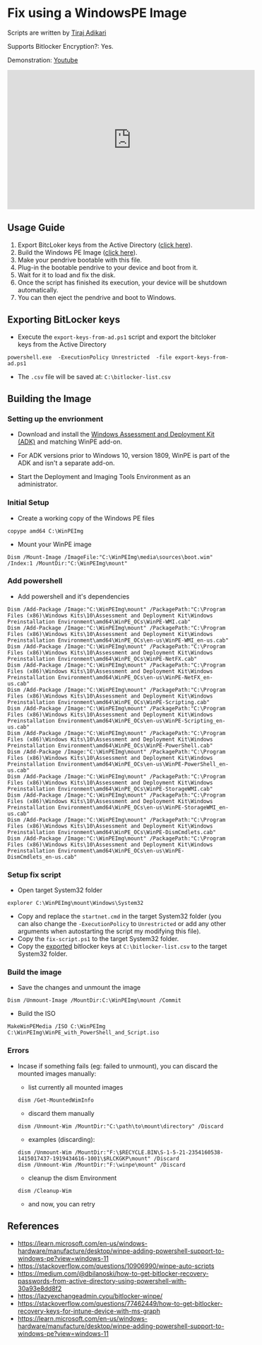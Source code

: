 # Fix using a WindowsPE Image

Scripts are written by [Tiraj Adikari](https://www.linkedin.com/in/tiraj-adikari-a1686229/?originalSubdomain=au)

Supports Bitlocker Encryption?: Yes.

Demonstration: [Youtube](https://youtu.be/Q5f-0AtUH-4?si=jm-gf8_64ZxSSpCT)

<p>
<iframe width="560" height="315" src="https://www.youtube.com/embed/Q5f-0AtUH-4?si=s0pXJ4mFBDzAZvwd" title="YouTube video player" frameborder="0" allow="accelerometer; autoplay; clipboard-write; encrypted-media; gyroscope; picture-in-picture; web-share" referrerpolicy="strict-origin-when-cross-origin" allowfullscreen></iframe>
</p>

## Usage Guide

1. Export BitcLoker keys from the Active Directory ([click here](#exporting-bitlocker-keys)).
2. Build the Windows PE Image ([click here](#building-the-image)).
3. Make your pendrive bootable with this file.
4. Plug-in the bootable pendrive to your device and boot from it.
5. Wait for it to load and fix the disk.
6. Once the script has finished its execution, your device will be shutdown automatically.
7. You can then eject the pendrive and boot to Windows.

## Exporting BitLocker keys

- Execute the `export-keys-from-ad.ps1` script and export the bitcloker keys from the Active Directory

```
powershell.exe  -ExecutionPolicy Unrestricted  -file export-keys-from-ad.ps1
```

- The `.csv` file will be saved at: `C:\bitlocker-list.csv`

## Building the Image

### Setting up the envrionment

- Download and install the [Windows Assessment and Deployment Kit (ADK)](https://learn.microsoft.com/en-us/windows-hardware/get-started/adk-install) and matching WinPE add-on.

- For ADK versions prior to Windows 10, version 1809, WinPE is part of the ADK and isn't a separate add-on.

- Start the Deployment and Imaging Tools Environment as an administrator.

### Initial Setup

- Create a working copy of the Windows PE files

```
copype amd64 C:\WinPEImg
```

- Mount your WinPE image

```
Dism /Mount-Image /ImageFile:"C:\WinPEImg\media\sources\boot.wim" /Index:1 /MountDir:"C:\WinPEImg\mount"
```

### Add powershell

- Add powershell and it's dependencies

```
Dism /Add-Package /Image:"C:\WinPEImg\mount" /PackagePath:"C:\Program Files (x86)\Windows Kits\10\Assessment and Deployment Kit\Windows Preinstallation Environment\amd64\WinPE_OCs\WinPE-WMI.cab"
Dism /Add-Package /Image:"C:\WinPEImg\mount" /PackagePath:"C:\Program Files (x86)\Windows Kits\10\Assessment and Deployment Kit\Windows Preinstallation Environment\amd64\WinPE_OCs\en-us\WinPE-WMI_en-us.cab"
Dism /Add-Package /Image:"C:\WinPEImg\mount" /PackagePath:"C:\Program Files (x86)\Windows Kits\10\Assessment and Deployment Kit\Windows Preinstallation Environment\amd64\WinPE_OCs\WinPE-NetFX.cab"
Dism /Add-Package /Image:"C:\WinPEImg\mount" /PackagePath:"C:\Program Files (x86)\Windows Kits\10\Assessment and Deployment Kit\Windows Preinstallation Environment\amd64\WinPE_OCs\en-us\WinPE-NetFX_en-us.cab"
Dism /Add-Package /Image:"C:\WinPEImg\mount" /PackagePath:"C:\Program Files (x86)\Windows Kits\10\Assessment and Deployment Kit\Windows Preinstallation Environment\amd64\WinPE_OCs\WinPE-Scripting.cab"
Dism /Add-Package /Image:"C:\WinPEImg\mount" /PackagePath:"C:\Program Files (x86)\Windows Kits\10\Assessment and Deployment Kit\Windows Preinstallation Environment\amd64\WinPE_OCs\en-us\WinPE-Scripting_en-us.cab"
Dism /Add-Package /Image:"C:\WinPEImg\mount" /PackagePath:"C:\Program Files (x86)\Windows Kits\10\Assessment and Deployment Kit\Windows Preinstallation Environment\amd64\WinPE_OCs\WinPE-PowerShell.cab"
Dism /Add-Package /Image:"C:\WinPEImg\mount" /PackagePath:"C:\Program Files (x86)\Windows Kits\10\Assessment and Deployment Kit\Windows Preinstallation Environment\amd64\WinPE_OCs\en-us\WinPE-PowerShell_en-us.cab"
Dism /Add-Package /Image:"C:\WinPEImg\mount" /PackagePath:"C:\Program Files (x86)\Windows Kits\10\Assessment and Deployment Kit\Windows Preinstallation Environment\amd64\WinPE_OCs\WinPE-StorageWMI.cab"
Dism /Add-Package /Image:"C:\WinPEImg\mount" /PackagePath:"C:\Program Files (x86)\Windows Kits\10\Assessment and Deployment Kit\Windows Preinstallation Environment\amd64\WinPE_OCs\en-us\WinPE-StorageWMI_en-us.cab"
Dism /Add-Package /Image:"C:\WinPEImg\mount" /PackagePath:"C:\Program Files (x86)\Windows Kits\10\Assessment and Deployment Kit\Windows Preinstallation Environment\amd64\WinPE_OCs\WinPE-DismCmdlets.cab"
Dism /Add-Package /Image:"C:\WinPEImg\mount" /PackagePath:"C:\Program Files (x86)\Windows Kits\10\Assessment and Deployment Kit\Windows Preinstallation Environment\amd64\WinPE_OCs\en-us\WinPE-DismCmdlets_en-us.cab"
```

### Setup fix script

- Open target System32 folder

```
explorer C:\WinPEImg\mount\Windows\System32
```

- Copy and replace the `startnet.cmd` in the target System32 folder (you can also change the `-ExecutionPolicy` to `Unrestricted` or add any other arguments when autostarting the script my modifying this file).
- Copy the `fix-script.ps1` to the target System32 folder.
- Copy the [exported](#exporting-bitlocker-keys) bitlocker keys at `C:\bitlocker-list.csv` to the target System32 folder.

### Build the image

- Save the changes and unmount the image

```
Dism /Unmount-Image /MountDir:C:\WinPEImg\mount /Commit
```

- Build the ISO

```
MakeWinPEMedia /ISO C:\WinPEImg C:\WinPEImg\WinPE_with_PowerShell_and_Script.iso
```

### Errors

- Incase if something fails (eg: failed to unmount), you can discard the mounted images manually:

  - list currently all mounted images

  ```
  dism /Get-MountedWimInfo
  ```

  - discard them manually

  ```
  dism /Unmount-Wim /MountDir:"C:\path\to\mount\directory" /Discard
  ```

  - examples (discarding):

  ```
  dism /Unmount-Wim /MountDir:"F:\$RECYCLE.BIN\S-1-5-21-2354160538-1415017437-1919434616-1001\$RLCKGKP\mount" /Discard
  dism /Unmount-Wim /MountDir:"F:\winpe\mount" /Discard
  ```

  - cleanup the dism Environment

  ```
  dism /Cleanup-Wim
  ```

  - and now, you can retry

## References

- https://learn.microsoft.com/en-us/windows-hardware/manufacture/desktop/winpe-adding-powershell-support-to-windows-pe?view=windows-11
- https://stackoverflow.com/questions/10906990/winpe-auto-scripts
- https://medium.com/@dbilanoski/how-to-get-bitlocker-recovery-passwords-from-active-directory-using-powershell-with-30a93e8dd8f2
- https://lazyexchangeadmin.cyou/bitlocker-winpe/
- https://stackoverflow.com/questions/77462449/how-to-get-bitlocker-recovery-keys-for-intune-device-with-ms-graph
- https://learn.microsoft.com/en-us/windows-hardware/manufacture/desktop/winpe-adding-powershell-support-to-windows-pe?view=windows-11
